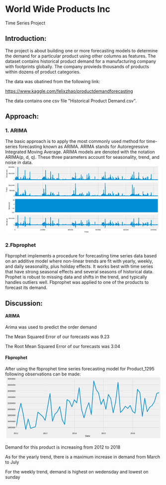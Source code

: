 
World Wide Products Inc
==============================

Time Series Project


## Introduction:
The project is about building one or more forecasting models to determine the demand for a particular product using other columns as features. The dataset contains historical product demand for a manufacturing company with footprints globally. The company provieds thousands of products within dozens of product categories. 

The data was obatined from the following link:

https://www.kaggle.com/felixzhao/productdemandforecasting

The data contains one csv file "Historical Product Demand.csv".

## Approach:

### 1. ARIMA
The basic approach is to apply the most commonly used method for time-series forecasting known as ARIMA. ARIMA stands for Autoregressive Integrated Moving Average.
ARIMA models are denoted with the notation ARIMA(p, d, q). These three parameters account for seasonality, trend, and noise in data. 
![Time Series Decomposition](Pictures/visual.PNG)

### 2.Fbprophet
Fbprophet implements a procedure for forecasting time series data based on an additive model where non-linear trends are fit with yearly, weekly, and daily seasonality, plus holiday effects. It works best with time series that have strong seasonal effects and several seasons of historical data. Prophet is robust to missing data and shifts in the trend, and typically handles outliers well. Fbprophet was applied to one of the products to forecast its demand.



## Discussion:
#### ARIMA
Arima was used to predict the order demand

The Mean Squared Error of our forecasts was 9.23

The Root Mean Squared Error of our forecasts was 3.04

#### Fbprophet
After using the fbprophet time series forecasting model for Product_1295 following observations can be made:
![Demand for Product_1295](Pictures/1295.PNG)

Demand for this product is increasing from 2012 to 2018

As for the yearly trend, there is a maximum increase in demand from March to July

For the weekly trend, demand is highest on wedensday and lowest on sunday


